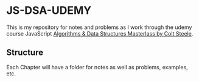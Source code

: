 # JS-DSA-UDEMY
This is my repository for notes and problems as I work through the udemy course JavaScript [Algorithms & Data Structures Masterlass by Colt Steele](https://www.udemy.com/course/js-algorithms-and-data-structures-masterclass/?srsltid=AfmBOoru1JqPk9wjygLlwtV3ojfAYuKaSqtrZzI3IQnsKEMMkqZexreZ).

## Structure
Each Chapter will have a folder for notes as well as problems, examples, etc.
